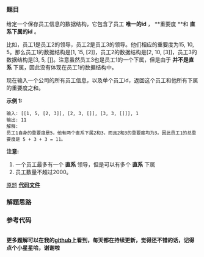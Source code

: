 ### 题目
给定一个保存员工信息的数据结构，它包含了员工 **唯一的id** ， **重要度  **和 **直系下属的id** 。

比如，员工1是员工2的领导，员工2是员工3的领导。他们相应的重要度为15, 10, 5。那么员工1的数据结构是[1, 15,
[2]]，员工2的数据结构是[2, 10, [3]]，员工3的数据结构是[3, 5, []]。注意虽然员工3也是员工1的一个下属，但是由于
**并不是直系** 下属，因此没有体现在员工1的数据结构中。

现在输入一个公司的所有员工信息，以及单个员工id，返回这个员工和他所有下属的重要度之和。

**示例 1:**

    
    
    输入: [[1, 5, [2, 3]], [2, 3, []], [3, 3, []]], 1
    输出: 11
    解释:
    员工1自身的重要度是5，他有两个直系下属2和3，而且2和3的重要度均为3。因此员工1的总重要度是 5 + 3 + 3 = 11。
    

**注意:**

  1. 一个员工最多有一个 **直系** 领导，但是可以有多个 **直系** 下属
  2. 员工数量不超过2000。

[原题](https://leetcode-cn.com/problems/employee-importance/)    **[代码文件]()**


### 解题思路




### 参考代码

```go


```




**更多题解可以在我的[github](https://github.com/LZH139/leetcode_Go)上看到，每天都在持续更新，觉得还不错的话，记得点个小星星哈，谢谢啦**

